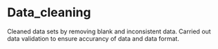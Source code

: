 # Data_cleaning
Cleaned data sets by removing blank and inconsistent data. Carried out data validation to ensure accurancy of data and data format.

